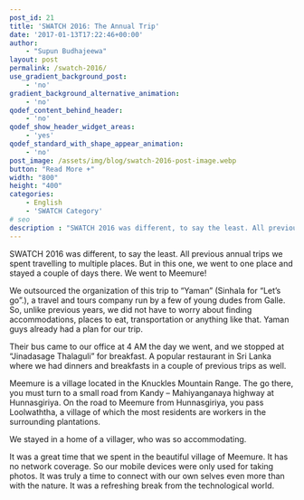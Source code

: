 ```yaml
---
post_id: 21
title: 'SWATCH 2016: The Annual Trip'
date: '2017-01-13T17:22:46+00:00'
author: 
    - "Supun Budhajeewa"
layout: post
permalink: /swatch-2016/
use_gradient_background_post:
    - 'no'
gradient_background_alternative_animation:
    - 'no'
qodef_content_behind_header:
    - 'no'
qodef_show_header_widget_areas:
    - 'yes'
qodef_standard_with_shape_appear_animation:
    - 'no'
post_image: /assets/img/blog/swatch-2016-post-image.webp
button: "Read More +"
width: "800"
height: "400"
categories:
    - English
    - 'SWATCH Category'
# seo
description : "SWATCH 2016 was different, to say the least. All previous annual trips we spent travelling to multiple places"
---
```


SWATCH 2016 was different, to say the least. All previous annual trips we spent travelling to multiple places. But in this one, we went to one place and stayed a couple of days there. We went to Meemure!



We outsourced the organization of this trip to “Yaman” (Sinhala for “Let’s go”.), a travel and tours company run by a few of young dudes from Galle. So, unlike previous years, we did not have to worry about finding accommodations, places to eat, transportation or anything like that. Yaman guys already had a plan for our trip.

Their bus came to our office at 4 AM the day we went, and we stopped at “Jinadasage Thalaguli” for breakfast. A popular restaurant in Sri Lanka where we had dinners and breakfasts in a couple of previous trips as well.


Meemure is a village located in the Knuckles Mountain Range. The go there, you must turn to a small road from Kandy – Mahiyanganaya highway at Hunnasgiriya. On the road to Meemure from Hunnasgiriya, you pass Loolwaththa, a village of which the most residents are workers in the surrounding plantations.


We stayed in a home of a villager, who was so accommodating.


It was a great time that we spent in the beautiful village of Meemure. It has no network coverage. So our mobile devices were only used for taking photos. It was truly a time to connect with our own selves even more than with the nature. It was a refreshing break from the technological world.